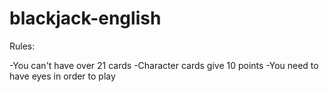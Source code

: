 # blackjack-english

Rules:

-You  can't have over 21 cards
-Character cards give 10 points
-You  need to have eyes in order to play
